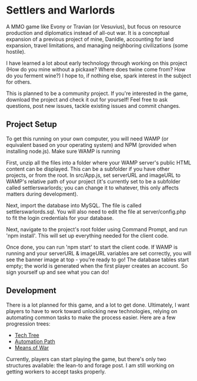 # Settlers and Warlords

A MMO game like Evony or Travian (or Vesuvius), but focus on resource production and diplomatics instead of all-out war. It is a conceptual expansion of a previous project of mine, DanIdle, accounting for land expansion, travel limitations, and managing neighboring civilizations (some hostile).

I have learned a lot about early technology through working on this project (How do you mine without a pickaxe? Where does twine come from? How do you ferment wine?) I hope to, if nothing else, spark interest in the subject for others.

This is planned to be a community project. If you're interested in the game, download the project and check it out for yourself! Feel free to ask questions, post new issues, tackle existing issues and commit changes.

## Project Setup

To get this running on your own computer, you will need WAMP (or equivalent based on your operating system) and NPM (provided when installing node.js). Make sure WAMP is running

First, unzip all the files into a folder where your WAMP server's public HTML content can be displayed. This can be a subfolder if you have other projects, or from the root. In src/App.js, set serverURL and imageURL to WAMP's relative path of your project (it's currently set to be a subfolder called settlerswarlords; you can change it to whatever, this only affects matters during development).

Next, import the database into MySQL. The file is called settlerswarlords.sql. You will also need to edit the file at server/config.php to fit
the login credentials for your database.

Next, navigate to the project's root folder using Command Prompt, and run 'npm install'. This will set up everything needed for the client code.

Once done, you can run 'npm start' to start the client code. If WAMP is running and your serverURL & imageURL variables are set correctly, you will see the banner image at top - you're ready to go! The database tables start empty; the world is generated when the first player creates an account. So sign yourself up and see what you can do!

## Development

There is a lot planned for this game, and a lot to get done. Ultimately, I want players to have to work toward unlocking new technologies, relying on automating common tasks to make the process easier. Here are a few progression trees:

-   [Tech Tree](/techtree.md)
-   [Automation Path](/automationtree.md)
-   [Means of War](/wartree.md)

Currently, players can start playing the game, but there's only two structures available: the lean-to and forage post. I am still working on getting workers to accept tasks properly.
